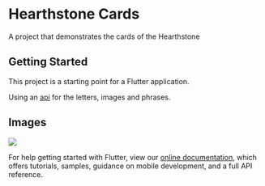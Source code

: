 # Hearthstone Cards

A project that demonstrates the cards of the Hearthstone

## Getting Started

This project is a starting point for a Flutter application.

Using an [api](https://develop.battle.net/documentation/hearthstone) for the letters, images and phrases.

## Images

<img src="/Users/snowmanlabs/Downloads/project_hearthstone_api/hearthstone_api_1/imagesreadme/Captura de Tela 2022-04-29 às 14.22.05.png">
<imag src="/Users/snowmanlabs/Downloads/project_hearthstone_api/hearthstone_api_1/imagesreadme/Captura de Tela 2022-04-29 às 14.22.38.png">


For help getting started with Flutter, view our
[online documentation](https://flutter.dev/docs), which offers tutorials,
samples, guidance on mobile development, and a full API reference.
